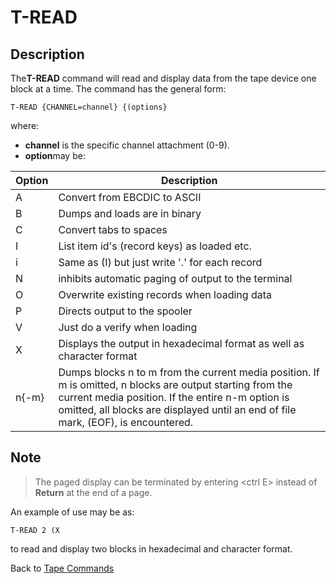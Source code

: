 # T-READ

<PageHeader />

## Description  

The**T-READ** command will read and display data from the tape device one block at a time. The command has the general form:

```
T-READ {CHANNEL=channel} {(options}
```

where:

- **channel** is the specific channel attachment (0-9).
- **option**may be:

| Option | Description |
| --- | --- |
| A | Convert from EBCDIC to ASCII |
| B | Dumps and loads are in binary |
| C | Convert tabs to spaces |
| I | List item id's (record keys) as loaded etc. |
| i | Same as (I) but just write '.' for each record |
| N | inhibits automatic paging of output to the terminal |
| O | Overwrite existing records when loading data |
| P | Directs output to the spooler |
| V | Just do a verify when loading |
| X | Displays the output in hexadecimal format as well as character format |
| n{-m} | Dumps blocks n to m from the current media position. If m is omitted, n blocks are output starting from the current media position. If the entire n-m option is omitted, all blocks are displayed until an end of file mark, (EOF), is encountered. |

## Note

> The paged display can be terminated by entering &lt;ctrl E&gt; instead of **Return** at the end of a page.

An example of use may be as:

```
T-READ 2 (X
```

to read and display two blocks in hexadecimal and character format.

Back to [Tape Commands](./../tape-commands/README.md)
  
<PageFooter />
